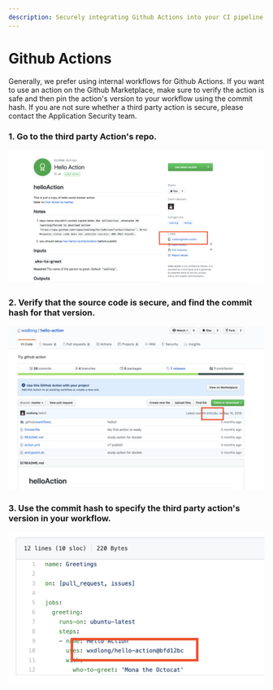 ```yaml
---
description: Securely integrating Github Actions into your CI pipeline...
---
```


# Github Actions

Generally, we prefer using internal workflows for Github Actions. If you want to use an action on the Github Marketplace, make sure to verify the action is safe and then pin the action's version to your workflow using the commit hash. If you are not sure whether a third party action is secure, please contact the Application Security team.

### 1. Go to the third party Action's repo.

![Greeting Action on Github Marketplace](../../.gitbook/assets/screen-shot-2020-02-06-at-4.43.34-pm.png)

### 2. Verify that the source code is secure, and find the commit hash for that version.

![Commit hash for Hello Action](../../.gitbook/assets/screen-shot-2020-02-06-at-4.46.47-pm.png)

### 3. Use the commit hash to specify the third party action's version in your workflow.

![Specify the third party Action&apos;s commit hash in your workflow.](../../.gitbook/assets/screen-shot-2020-02-06-at-4.48.52-pm.png)

 

